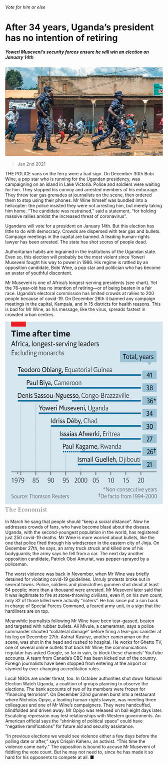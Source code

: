 ###### Vote for him or else

# After 34 years, Uganda’s president has no intention of retiring 

##### Yoweri Museveni’s security forces ensure he will win an election on January 14th 

![image](images/20210102_MAP502.jpg) 

> Jan 2nd 2021 


THE POLICE vans on the ferry were a bad sign. On December 30th Bobi Wine, a pop star who is running for the Ugandan presidency, was campaigning on an island in Lake Victoria. Police and soldiers were waiting for him. They stopped his convoy and arrested members of his entourage. They threw tear gas grenades at journalists on the scene, then ordered them to stop using their phones. Mr Wine himself was bundled into a helicopter: the police insisted they were not arresting him, but merely taking him home. “The candidate was restrained,” said a statement, “for holding massive rallies amidst the increased threat of coronavirus”.


Ugandans will vote for a president on January 14th. But this election has little to do with democracy. Crowds are dispersed with tear gas and bullets. Campaign meetings in the capital are banned. A leading human-rights lawyer has been arrested. The state has shot scores of people dead.


Authoritarian habits are ingrained in the institutions of the Ugandan state. Even so, this election will probably be the most violent since Yoweri Museveni fought his way to power in 1986. His regime is rattled by an opposition candidate, Bobi Wine, a pop star and politician who has become an avatar of youthful discontent.



Mr Museveni is one of Africa’s longest-serving presidents (see chart). Yet the 76-year-old has no intention of retiring—or of being beaten in a fair race. Uganda’s electoral commission has limited crowds at rallies to 200 people because of covid-19. On December 26th it banned any campaign meetings in the capital, Kampala, and in 15 districts for health reasons. This is bad for Mr Wine, as his message, like the virus, spreads fastest in crowded urban centres.

![image](images/20210102_MAC217.png) 



In March he sang that people should “keep a social distance”. Now he addresses crowds of fans, who have become blasé about the disease. Uganda, with the second-youngest population in the world, has registered just 250 covid-19 deaths. Mr Wine is more worried about bullets, like the one that police fired through his windscreen in the eastern city of Jinja. On December 27th, he says, an army truck struck and killed one of his bodyguards; the army says he fell from a car. The next day another opposition candidate, Patrick Oboi Amuriat, was pepper-sprayed by a policeman.


The worst violence was back in November, when Mr Wine was briefly detained for violating covid-19 guidelines. Unruly protests broke out in several towns. Police, soldiers and plainclothes gunmen shot dead at least 54 people; more than a thousand were arrested. Mr Museveni later said that it was legitimate to fire at stone-throwing civilians, even if, on his own count, only 32 of those killed were actually “rioters”. He has since put a son back in charge of Special Forces Command, a feared army unit, in a sign that the hardliners are on top.


Meanwhile journalists following Mr Wine have been tear-gassed, beaten and targeted with rubber bullets. Ali Mivule, a cameraman, says a police commander shouted “collateral damage” before firing a tear-gas canister at his leg on December 27th. Ashraf Kasirye, another cameraman on the scene, was shot in the head and rushed to hospital. He works for Ghetto TV, one of several online outlets that back Mr Wine; the communications regulator has asked Google, so far in vain, to block these channels’ YouTube accounts. A team from Canada’s CBC has been kicked out of the country. Foreign journalists have been stopped from entering at the airport or stymied by ever-changing accreditation rules.


Local NGOs are under threat, too. In October authorities shut down National Election Watch Uganda, a coalition of groups planning to observe the elections. The bank accounts of two of its members were frozen for “financing terrorism”. On December 22nd gunmen burst into a restaurant where Nicholas Opiyo, a leading human-rights lawyer, was meeting three colleagues and one of Mr Wine’s campaigners. They were handcuffed, blindfolded and driven away. Mr Opiyo was released on bail eight days later. Escalating repression may test relationships with Western governments. An American official says the “shrinking of political space” could have “negative ramifications” for future aid and security assistance.


“In previous elections we would see violence either a few days before the polling date or after,” says Crispin Kaheru, an activist. “This time the violence came early.” The opposition is bound to accuse Mr Museveni of fiddling the vote count. But he may not need to, since he has made it so hard for his opponents to compete at all. ■

